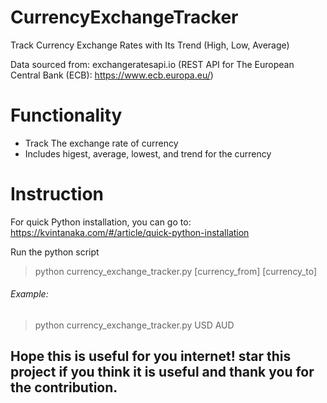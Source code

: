 # CurrencyExchangeTracker
Track Currency Exchange Rates with Its Trend (High, Low, Average)

Data sourced from:
exchangeratesapi.io (REST API for The European Central Bank (ECB): https://www.ecb.europa.eu/)

# Functionality
* Track The exchange rate of currency
* Includes higest, average, lowest, and trend for the currency

# Instruction
For quick Python installation, you can go to:
https://kvintanaka.com/#/article/quick-python-installation

Run the python script
> python currency_exchange_tracker.py [currency_from] [currency_to]
  
###### Example:
> python currency_exchange_tracker.py USD AUD

## Hope this is useful for you internet! star this project if you think it is useful and thank you for the contribution.
